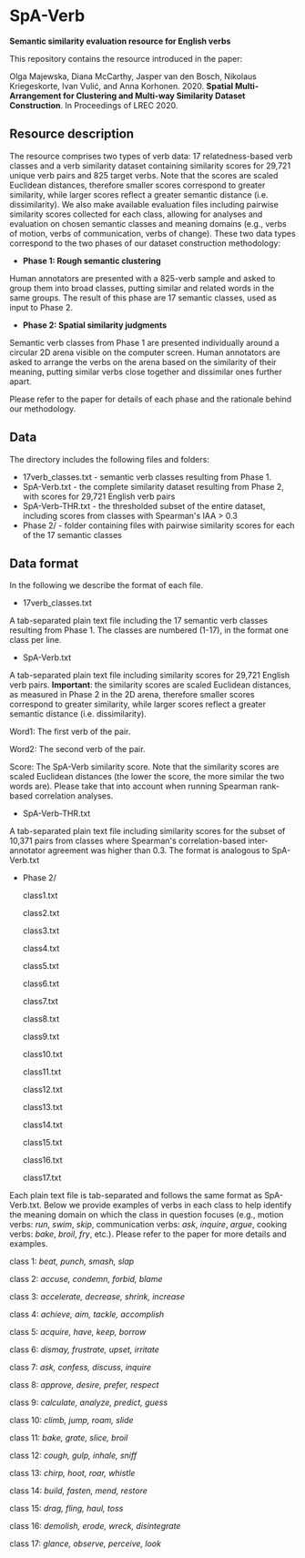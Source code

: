 # SpA-Verb
**Semantic similarity evaluation resource for English verbs**

This repository contains the resource introduced in the paper: 

Olga Majewska, Diana McCarthy, Jasper van den Bosch, Nikolaus Kriegeskorte, Ivan Vulić, and Anna Korhonen. 2020.  __Spatial Multi-Arrangement for Clustering and Multi-way Similarity Dataset Construction__. In Proceedings of LREC 2020.

## **Resource description**

The resource comprises two types of verb data: 17 relatedness-based verb classes and a verb similarity dataset containing similarity scores for 29,721 unique verb pairs and 825 target verbs. Note that the scores are scaled Euclidean distances, therefore smaller scores correspond to greater similarity, while larger scores reflect a greater semantic distance (i.e. dissimilarity). We also make available evaluation files including pairwise similarity scores collected for each class, allowing for analyses and evaluation on chosen semantic classes and meaning domains (e.g., verbs of motion, verbs of communication, verbs of change). These two data types correspond to the two phases of our dataset construction methodology:

* **Phase 1: Rough semantic clustering** 

Human annotators are presented with a 825-verb sample and asked to group them into broad classes, putting similar and related words in the same groups. The result of this phase are 17 semantic classes, used as input to Phase 2.

* **Phase 2: Spatial similarity judgments**

Semantic verb classes from Phase 1 are presented individually around a circular 2D arena visible on the computer screen. Human annotators are asked to arrange the verbs on the arena based on the similarity of their meaning, putting similar verbs close together and dissimilar ones further apart.

Please refer to the paper for details of each phase and the rationale behind our methodology.

## **Data**

The directory includes the following files and folders:

* 17verb_classes.txt - semantic verb classes resulting from Phase 1. 
* SpA-Verb.txt       - the complete similarity dataset resulting from Phase 2, with scores for 29,721 English verb pairs
* SpA-Verb-THR.txt   - the thresholded subset of the entire dataset, including scores from classes with Spearman's IAA > 0.3
* Phase 2/           - folder containing files with pairwise similarity scores for each of the 17 semantic classes 

## **Data format**

In the following we describe the format of each file.

* 17verb_classes.txt

A tab-separated plain text file including the 17 semantic verb classes resulting from Phase 1. The classes are numbered (1-17), in the format one class per line.

* SpA-Verb.txt

A tab-separated plain text file including similarity scores for 29,721 English verb pairs. 
**Important**: the similarity scores are scaled Euclidean distances, as measured in Phase 2 in the 2D arena, therefore smaller scores correspond to greater similarity, while larger scores reflect a greater semantic distance (i.e. dissimilarity).

  Word1: The first verb of the pair.

  Word2: The second verb of the pair.

  Score: The SpA-Verb similarity score. Note that the similarity scores are scaled Euclidean distances (the lower the score, the more similar the two words are). Please take that into account when running Spearman rank-based correlation analyses.

* SpA-Verb-THR.txt

A tab-separated plain text file including similarity scores for the subset of 10,371 pairs from classes where Spearman's correlation-based inter-annotator agreement was higher than 0.3. The format is analogous to SpA-Verb.txt

* Phase 2/

  class1.txt
  
  class2.txt
  
  class3.txt
  
  class4.txt
  
  class5.txt
  
  class6.txt
  
  class7.txt
  
  class8.txt
  
  class9.txt
  
  class10.txt
  
  class11.txt
  
  class12.txt
  
  class13.txt
  
  class14.txt
  
  class15.txt
  
  class16.txt
  
  class17.txt

Each plain text file is tab-separated and follows the same format as SpA-Verb.txt. Below we provide examples of verbs in each class to help identify the meaning domain on which the class in question focuses (e.g., motion verbs: _run_, _swim_, _skip_, communication verbs: _ask_, _inquire_, _argue_, cooking verbs: _bake_, _broil_, _fry_, etc.). Please refer to the paper for more details and examples.

 class 1: _beat, punch, smash, slap_
 
 class 2: _accuse, condemn, forbid, blame_
 
 class 3: _accelerate, decrease, shrink, increase_
 
 class 4: _achieve, aim, tackle, accomplish_
 
 class 5: _acquire, have, keep, borrow_
 
 class 6: _dismay, frustrate, upset, irritate_
 
 class 7: _ask, confess, discuss, inquire_
 
 class 8: _approve, desire, prefer, respect_
 
 class 9: _calculate, analyze, predict, guess_
 
 class 10: _climb, jump, roam, slide_
 
 class 11: _bake, grate, slice, broil_
 
 class 12: _cough, gulp, inhale, sniff_
 
 class 13: _chirp, hoot, roar, whistle_
 
 class 14: _build, fasten, mend, restore_
 
 class 15: _drag, fling, haul, toss_
 
 class 16: _demolish, erode, wreck, disintegrate_
 
 class 17: _glance, observe, perceive, look_
